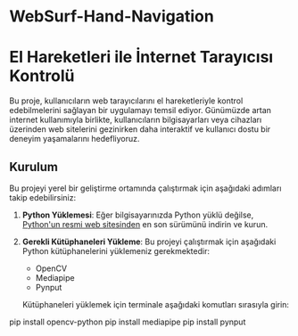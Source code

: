 # WebSurf-Hand-Navigation
# El Hareketleri ile İnternet Tarayıcısı Kontrolü

Bu proje, kullanıcıların web tarayıcılarını el hareketleriyle kontrol edebilmelerini sağlayan bir uygulamayı temsil ediyor. Günümüzde artan internet kullanımıyla birlikte, kullanıcıların bilgisayarları veya cihazları üzerinden web sitelerini gezinirken daha interaktif ve kullanıcı dostu bir deneyim yaşamalarını hedefliyoruz.

## Kurulum

Bu projeyi yerel bir geliştirme ortamında çalıştırmak için aşağıdaki adımları takip edebilirsiniz:

1. **Python Yüklemesi**: Eğer bilgisayarınızda Python yüklü değilse, [Python'un resmi web sitesinden](https://www.python.org/downloads/) en son sürümünü indirin ve kurun.

2. **Gerekli Kütüphaneleri Yükleme**: Bu projeyi çalıştırmak için aşağıdaki Python kütüphanelerini yüklemeniz gerekmektedir:
   - OpenCV
   - Mediapipe
   - Pynput

   Kütüphaneleri yüklemek için terminale aşağıdaki komutları sırasıyla girin:

pip install opencv-python
pip install mediapipe
pip install pynput
